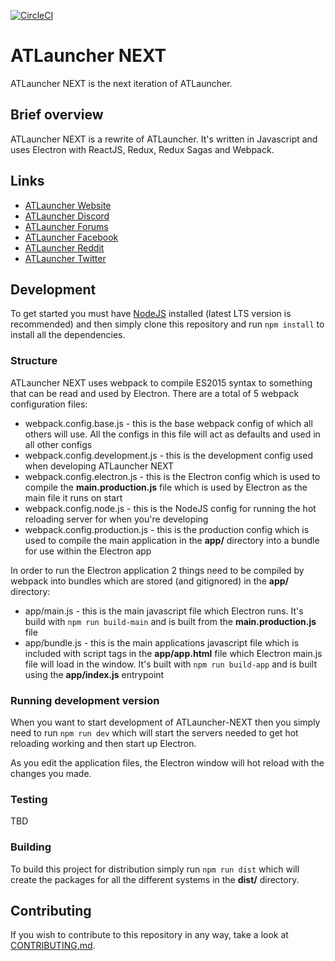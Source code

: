 [![CircleCI](https://circleci.com/gh/ATLauncher/ATLauncher-NEXT/tree/initial-code.svg?style=svg)](https://circleci.com/gh/ATLauncher/ATLauncher-NEXT/tree/initial-code)

# ATLauncher NEXT
ATLauncher NEXT is the next iteration of ATLauncher.

## Brief overview
ATLauncher NEXT is a rewrite of ATLauncher. It's written in Javascript and uses Electron with ReactJS, Redux, Redux Sagas and Webpack.

## Links
- [ATLauncher Website](https://www.atlauncher.com)
- [ATLauncher Discord](https://discordapp.com/invite/0eXDtXikrVAJffxY)
- [ATLauncher Forums](https://forums.atlauncher.com)
- [ATLauncher Facebook](http://www.facebook.com/ATLauncher)
- [ATLauncher Reddit](http://www.reddit.com/r/ATLauncher)
- [ATLauncher Twitter](http://twitter.com/ATLauncher)

## Development
To get started you must have [NodeJS](https://nodejs.org) installed (latest LTS version is recommended) and then simply clone this repository and run `npm install` to install all the dependencies.

### Structure
ATLauncher NEXT uses webpack to compile ES2015 syntax to something that can be read and used by Electron. There are a total of 5 webpack configuration files:

 - webpack.config.base.js - this is the base webpack config of which all others will use. All the configs in this file will act as defaults and used in all other configs
 - webpack.config.development.js - this is the development config used when developing ATLauncher NEXT
 - webpack.config.electron.js - this is the Electron config which is used to compile the **main.production.js** file which is used by Electron as the main file it runs on start
 - webpack.config.node.js - this is the NodeJS config for running the hot reloading server for when you're developing
 - webpack.config.production.js - this is the production config which is used to compile the main application in the **app/** directory into a bundle for use within the Electron app
 
In order to run the Electron application 2 things need to be compiled by webpack into bundles which are stored (and gitignored) in the **app/** directory:

 - app/main.js - this is the main javascript file which Electron runs. It's build with `npm run build-main` and is built from the **main.production.js** file
 - app/bundle.js - this is the main applications javascript file which is included with script tags in the **app/app.html** file which Electron main.js file will load in the window. It's built with
                   `npm run build-app` and is built using the **app/index.js** entrypoint

### Running development version
When you want to start development of ATLauncher-NEXT then you simply need to run `npm run dev` which will start the servers needed to get hot reloading working and then start up Electron.

As you edit the application files, the Electron window will hot reload with the changes you made.

### Testing
TBD

### Building
To build this project for distribution simply run `npm run dist` which will create the packages for all the different systems in the **dist/** directory.

## Contributing
If you wish to contribute to this repository in any way, take a look at [CONTRIBUTING.md](CONTRIBUTING.md).